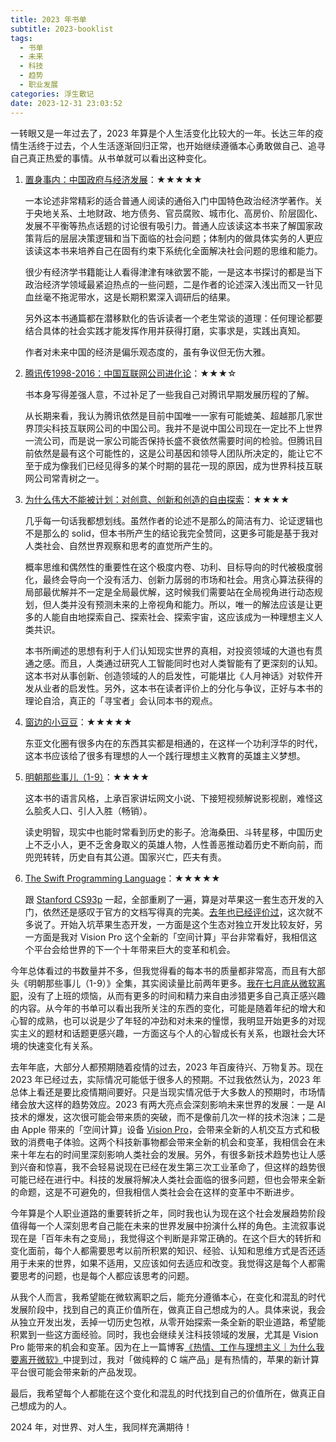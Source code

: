 ```yaml
---
title: 2023 年书单
subtitle: 2023-booklist
tags:
  - 书单
  - 未来
  - 科技
  - 趋势
  - 职业发展
categories: 浮生散记
date: 2023-12-31 23:03:52
---
```


一转眼又是一年过去了，2023 年算是个人生活变化比较大的一年。长达三年的疫情生活终于过去，个人生活逐渐回归正常，也开始继续遵循本心勇敢做自己、追寻自己真正热爱的事情。从书单就可以看出这种变化。

1. [置身事内：中国政府与经济发展](https://book.douban.com/subject/35546622/)：★★★★★

    一本论述非常精彩的适合普通人阅读的通俗入门中国特色政治经济学著作。关于央地关系、土地财政、地方债务、官员腐败、城市化、高房价、阶层固化、发展不平衡等热点话题的讨论很有吸引力。普通人应该读这本书来了解国家政策背后的层层决策逻辑和当下面临的社会问题；体制内的做具体实务的人更应该读这本书来培养自己在固有约束下系统化全面解决社会问题的思维和能力。

    很少有经济学书籍能让人看得津津有味欲罢不能，一是这本书探讨的都是当下政治经济学领域最紧迫热点的一些问题，二是作者的论述深入浅出而又一针见血丝毫不拖泥带水，这是长期积累深入调研后的结果。

    另外这本书通篇都在潜移默化的告诉读者一个老生常谈的道理：任何理论都要结合具体的社会实践才能发挥作用并获得打磨，实事求是，实践出真知。

    作者对未来中国的经济是偏乐观态度的，虽有争议但无伤大雅。

<!-- more -->

2. [腾讯传1998-2016：中国互联网公司进化论](https://book.douban.com/subject/26929955/)：★★★☆

    书本身写得差强人意，不过补足了一些我自己对腾讯早期发展历程的了解。

    从长期来看，我认为腾讯依然是目前中国唯一一家有可能媲美、超越那几家世界顶尖科技互联网公司的中国公司。我并不是说中国公司现在一定比不上世界一流公司，而是说一家公司能否保持长盛不衰依然需要时间的检验。但腾讯目前依然是最有这个可能性的，这是公司基因和领导人团队所决定的，能让它不至于成为像我们已经见得多的某个时期的昙花一现的原因，成为世界科技互联网公司常青树之一。

3. [为什么伟大不能被计划：对创意、创新和创造的自由探索](https://book.douban.com/subject/36357804/)：★★★★

    几乎每一句话我都想划线。虽然作者的论述不是那么的简洁有力、论证逻辑也不是那么的 solid，但本书所产生的结论我完全赞同，这更多可能是基于我对人类社会、自然世界观察和思考的直觉所产生的。

    概率思维和偶然性的重要性在这个极度内卷、功利、目标导向的时代被极度弱化，最终会导向一个没有活力、创新力孱弱的市场和社会。用贪心算法获得的局部最优解并不一定是全局最优解，这时候我们需要站在全局视角进行动态规划，但人类并没有预测未来的上帝视角和能力。所以，唯一的解法应该是让更多的人能自由地探索自己、探索社会、探索宇宙，这应该成为一种理想主义人类共识。

    本书所阐述的思想有利于人们认知现实世界的真相，对投资领域的大道也有贯通之感。而且，人类通过研究人工智能同时也对人类智能有了更深刻的认知。这本书对从事创新、创造领域的人的启发性，可能堪比《人月神话》对软件开发从业者的启发性。另外，这本书在读者评价上的分化与争议，正好与本书的理论自洽，真正的「寻宝者」会认同本书的观点。

4. [窗边的小豆豆](https://book.douban.com/subject/5437113/)：★★★★★

    东亚文化圈有很多内在的东西其实都是相通的，在这样一个功利浮华的时代，这本书应该给了很多有理想的人一个践行理想主义教育的英雄主义梦想。

5. [明朝那些事儿（1-9）](https://book.douban.com/subject/3674537/)：★★★★

    这本书的语言风格，上承百家讲坛网文小说、下接短视频解说影视剧，难怪这么脍炙人口、引人入胜（畅销）。

    读史明智，现实中也能时常看到历史的影子。沧海桑田、斗转星移，中国历史上不乏小人，更不乏舍身取义的英雄人物，人性善恶推动着历史不断向前，而兜兜转转，历史自有其公道。国家兴亡，匹夫有责。

6. [The Swift Programming Language](https://book.douban.com/subject/25899841/)：★★★★★

    跟 [Stanford CS93p](https://cs193p.sites.stanford.edu/) 一起，全部重刷了一遍，算是对苹果这一套生态开发的入门，依然还是感叹于官方的文档写得真的完美。[去年也已经评价过](https://maples7.com/2022/12/31/2022-booklist/)，这次就不多说了。开始入坑苹果生态开发，一方面是这个生态对独立开发比较友好，另一方面是我对 Vision Pro 这个全新的「空间计算」平台非常看好，我相信这个平台会给世界的下一个十年带来巨大的变革和机会。

今年总体看过的书数量并不多，但我觉得看的每本书的质量都非常高，而且有大部头《明朝那些事儿（1-9）》全集，其实阅读量比前两年更多。[我在七月底从微软离职](https://maples7.com/2023/07/25/why-i-leave-microsoft/)，没有了上班的烦恼，从而有更多的时间和精力来自由涉猎更多自己真正感兴趣的内容。从今年的书单可以看出我所关注的东西的变化，可能是随着年纪的增大和心智的成熟，也可以说是少了年轻的冲劲和对未来的憧憬，我明显开始更多的对现实主义的题材和话题更感兴趣，一方面这与个人的心智成长有关系，也跟社会大环境的快速变化有关系。

去年年底，大部分人都预期随着疫情的过去，2023 年百废待兴、万物复苏。现在 2023 年已经过去，实际情况可能低于很多人的预期。不过我依然认为，2023 年总体上看还是要比疫情期间要好。只是当现实情况低于大多数人的预期时，市场情绪会放大这样的趋势效应。2023 有两大亮点会深刻影响未来世界的发展：一是 AI 技术的爆发，这次很可能会带来质的突破，而不是像前几次一样的技术泡沫；二是由 Apple 带来的「空间计算」设备 [Vision Pro](https://www.apple.com/apple-vision-pro/)，会带来全新的人机交互方式和极致的消费电子体验。这两个科技新事物都会带来全新的机会和变革，我相信会在未来十年左右的时间里深刻影响人类社会的发展。另外，有很多新技术趋势也让人感到兴奋和惊喜，我不会轻易说现在已经在发生第三次工业革命了，但这样的趋势很可能已经在进行中。科技的发展将解决人类社会面临的很多问题，但也会带来全新的命题，这是不可避免的，但我相信人类社会会在这样的变革中不断进步。

今年算是个人职业道路的重要转折之年，同时我也认为现在这个社会发展趋势阶段值得每一个人深刻思考自己能在未来的世界发展中扮演什么样的角色。主流叙事说现在是「百年未有之变局」，我觉得这个判断是非常正确的。在这个巨大的转折和变化面前，每个人都需要思考以前所积累的知识、经验、认知和思维方式是否还适用于未来的世界，如果不适用，又应该如何去适应和改变。我觉得这是每个人都需要思考的问题，也是每个人都应该思考的问题。

从我个人而言，我希望能在微软离职之后，能充分遵循本心，在变化和混乱的时代发展阶段中，找到自己的真正价值所在，做真正自己想成为的人。具体来说，我会从独立开发出发，丢掉一切历史包袱，从零开始探索一条全新的职业道路，希望能积累到一些这方面经验。同时，我也会继续关注科技领域的发展，尤其是 Vision Pro 能带来的机会和变革。因为在上一篇博客[《热情、工作与理想主义｜为什么我要离开微软》](https://maples7.com/2023/07/25/why-i-leave-microsoft/)中提到过，我对「做纯粹的 C 端产品」是有热情的，苹果的新计算平台很可能会带来新的产品发现。

最后，我希望每个人都能在这个变化和混乱的时代找到自己的价值所在，做真正自己想成为的人。

2024 年，对世界、对人生，我同样充满期待！
